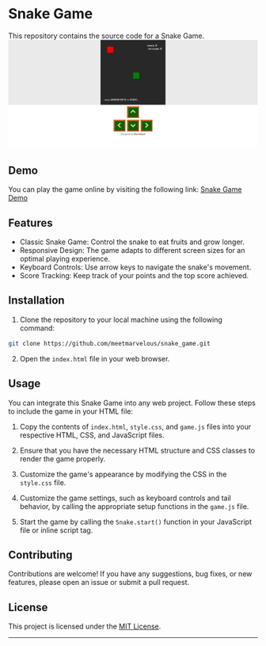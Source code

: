 # Snake Game

This repository contains the source code for a Snake Game. 
![Snake Game Demo](./assets/snake.png)

## Demo

You can play the game online by visiting the following link: [Snake Game Demo](https://marvel-snake.vercel.app/)

## Features

- Classic Snake Game: Control the snake to eat fruits and grow longer.
- Responsive Design: The game adapts to different screen sizes for an optimal playing experience.
- Keyboard Controls: Use arrow keys to navigate the snake's movement.
- Score Tracking: Keep track of your points and the top score achieved.

## Installation

1. Clone the repository to your local machine using the following command:

```bash
git clone https://github.com/meetmarvelous/snake_game.git
```

2. Open the `index.html` file in your web browser.

## Usage

You can integrate this Snake Game into any web project. Follow these steps to include the game in your HTML file:

1. Copy the contents of `index.html`, `style.css`, and `game.js` files into your respective HTML, CSS, and JavaScript files.

2. Ensure that you have the necessary HTML structure and CSS classes to render the game properly.

3. Customize the game's appearance by modifying the CSS in the `style.css` file.

4. Customize the game settings, such as keyboard controls and tail behavior, by calling the appropriate setup functions in the `game.js` file.

5. Start the game by calling the `Snake.start()` function in your JavaScript file or inline script tag.

## Contributing

Contributions are welcome! If you have any suggestions, bug fixes, or new features, please open an issue or submit a pull request.

## License

This project is licensed under the [MIT License](LICENSE).

---
